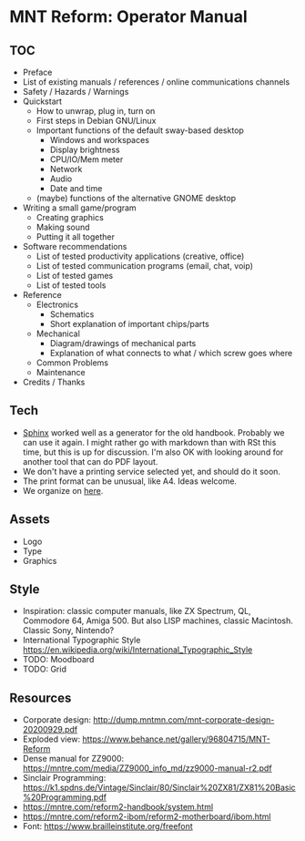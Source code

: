 # MNT Reform: Operator Manual

## TOC

- Preface
- List of existing manuals / references / online communications channels
- Safety / Hazards / Warnings
- Quickstart
  - How to unwrap, plug in, turn on
  - First steps in Debian GNU/Linux
  - Important functions of the default sway-based desktop
    - Windows and workspaces
    - Display brightness
    - CPU/IO/Mem meter
    - Network
    - Audio
    - Date and time
  - (maybe) functions of the alternative GNOME desktop
- Writing a small game/program
  - Creating graphics
  - Making sound
  - Putting it all together
- Software recommendations
  - List of tested productivity applications (creative, office)
  - List of tested communication programs (email, chat, voip)
  - List of tested games
  - List of tested tools
- Reference
  - Electronics
    - Schematics
    - Short explanation of important chips/parts
  - Mechanical
    - Diagram/drawings of mechanical parts
    - Explanation of what connects to what / which screw goes where
  - Common Problems
  - Maintenance
- Credits / Thanks

## Tech

- [Sphinx](https://www.sphinx-doc.org/en/master/) worked well as a generator for the old handbook. Probably we can use it again. I might rather go with markdown than with RSt this time, but this is up for discussion. I'm also OK with looking around for another tool that can do PDF layout.
- We don't have a printing service selected yet, and should do it soon.
- The print format can be unusual, like A4. Ideas welcome.
- We organize on [here](https://chat.mnt.re/mnt/channels/town-square).

## Assets

- Logo
- Type
- Graphics

## Style

- Inspiration: classic computer manuals, like ZX Spectrum, QL, Commodore 64, Amiga 500. But also LISP machines, classic Macintosh. Classic Sony, Nintendo?
- International Typographic Style https://en.wikipedia.org/wiki/International_Typographic_Style
- TODO: Moodboard
- TODO: Grid

## Resources

- Corporate design: http://dump.mntmn.com/mnt-corporate-design-20200929.pdf
- Exploded view: https://www.behance.net/gallery/96804715/MNT-Reform
- Dense manual for ZZ9000: https://mntre.com/media/ZZ9000_info_md/zz9000-manual-r2.pdf
- Sinclair Programming: https://k1.spdns.de/Vintage/Sinclair/80/Sinclair%20ZX81/ZX81%20Basic%20Programming.pdf
- https://mntre.com/reform2-handbook/system.html
- https://mntre.com/reform2-ibom/reform2-motherboard/ibom.html
- Font: https://www.brailleinstitute.org/freefont
